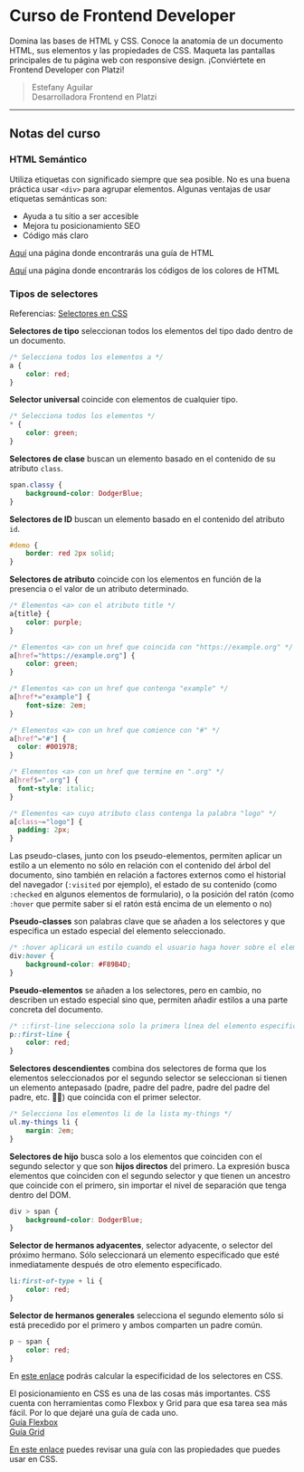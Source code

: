 # Curso de Frontend Developer

Domina las bases de HTML y CSS. Conoce la anatomía de un documento HTML, sus elementos y las propiedades de CSS. Maqueta las pantallas principales de tu página web con responsive design. ¡Conviértete en Frontend Developer con Platzi!

> Estefany Aguilar  
> Desarrolladora Frontend en Platzi

---

## Notas del curso

### HTML Semántico

Utiliza etiquetas con significado siempre que sea posible. No es una buena práctica usar `<div>` para agrupar elementos. Algunas ventajas de usar etiquetas semánticas son:

- Ayuda a tu sitio a ser accesible
- Mejora tu posicionamiento SEO
- Código más claro

[Aquí](https://htmlreference.io/) una página donde encontrarás una guía de HTML

[Aquí](https://htmlcolorcodes.com/es/nombres-de-los-colores/) una página donde encontrarás los códigos de los colores de HTML

### Tipos de selectores

Referencias: [Selectores en CSS](https://developer.mozilla.org/es/docs/Learn/CSS/Building_blocks/Selectors)

**Selectores de tipo** seleccionan todos los elementos del tipo dado dentro de un documento.

```css
/* Selecciona todos los elementos a */
a {
    color: red;
}
```

**Selector universal** coincide con elementos de cualquier tipo.

```css
/* Selecciona todos los elementos */
* {
    color: green;
}
```

**Selectores de clase** buscan un elemento basado en el contenido de su atributo `class`.

```css
span.classy {
    background-color: DodgerBlue;
}
```

**Selectores de ID** buscan un elemento basado en el contenido del atributo `id`.

```css
#demo {
    border: red 2px solid;
}
```

**Selectores de atributo** coincide con los elementos en función de la presencia o el valor de un atributo determinado.

```css
/* Elementos <a> con el atributo title */
a{title} {
    color: purple;
}

/* Elementos <a> con un href que coincida con "https://example.org" */
a[href="https://example.org"] {
    color: green;
}

/* Elementos <a> con un href que contenga "example" */
a[href*="example"] {
    font-size: 2em;
}

/* Elementos <a> con un href que comience con "#" */
a[href^="#"] {
  color: #001978;
}

/* Elementos <a> con un href que termine en ".org" */
a[href$=".org"] {
  font-style: italic;
}

/* Elementos <a> cuyo atributo class contenga la palabra "logo" */
a[class~="logo"] {
  padding: 2px;
}
```

Las pseudo-clases, junto con los pseudo-elementos, permiten aplicar un estilo a un elemento no sólo en relación con el contenido del árbol del documento, sino también en relación a factores externos como el historial del navegador (`:visited` por ejemplo), el estado de su contenido (como `:checked` en algunos elementos de formulario), o la posición del ratón (como `:hover` que permite saber si el ratón está encima de un elemento o no)

**Pseudo-classes** son palabras clave que se añaden a los selectores y que especifica un estado especial del elemento seleccionado.

```css
/* :hover aplicará un estilo cuando el usuario haga hover sobre el elemento especificado por el selector */
div:hover {
    background-color: #F89B4D;
}
```

**Pseudo-elementos** se añaden a los selectores, pero en cambio, no describen un estado especial sino que, permiten añadir estilos a una parte concreta del documento.

```css
/* ::first-line selecciona solo la primera línea del elemento especificado por el selector */
p::first-line {
    color: red;
}
```

**Selectores descendientes** combina dos selectores de forma que los elementos seleccionados por el segundo selector se seleccionan si tienen un elemento antepasado (padre, padre del padre, padre del padre del padre, etc. 🤣😁) que coincida con el primer selector.

```css
/* Selecciona los elementos li de la lista my-things */
ul.my-things li {
    margin: 2em;
}
```

**Selectores de hijo** busca solo a los elementos que coinciden con el segundo selector y que son **hijos directos** del primero. La expresión busca elementos que coinciden con el segundo selector y que tienen un ancestro que coincide con el primero, sin importar el nivel de separación que tenga dentro del DOM.

```css
div > span {
    background-color: DodgerBlue;
}
```

**Selector de hermanos adyacentes**, selector adyacente, o selector del próximo hermano. Sólo seleccionará un elemento especificado que esté inmediatamente después de otro elemento especificado.

```css
li:first-of-type + li {
    color: red;
}
```

**Selector de hermanos generales** selecciona el segundo elemento sólo si está precedido por el primero y ambos comparten un padre común.

```css
p ~ span {
    color: red;
}
```

En [este enlace](https://specificity.keegan.st/) podrás calcular la especificidad de los selectores en CSS.

El posicionamiento en CSS es una de las cosas más importantes. CSS cuenta con herramientas como Flexbox y Grid para que esa tarea sea más fácil. Por lo que dejaré una guía de cada uno.  
[Guía Flexbox](https://css-tricks.com/snippets/css/a-guide-to-flexbox/)  
[Guía Grid](https://css-tricks.com/snippets/css/complete-guide-grid/)

[En este enlace](https://cssreference.io/) puedes revisar una guía con las propiedades que puedes usar en CSS.
